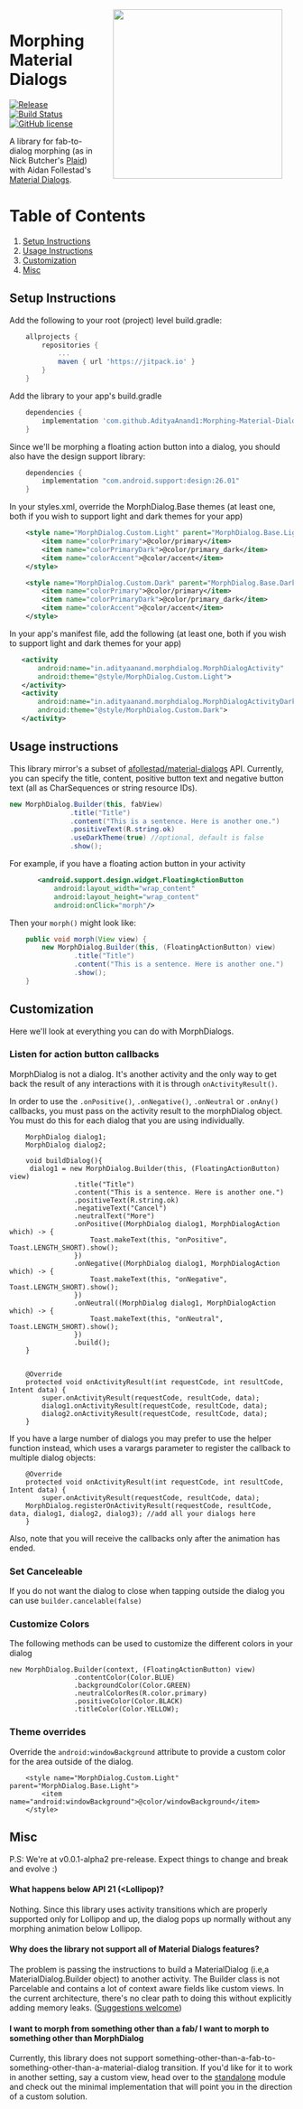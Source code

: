 <img src="screenies/1.gif" width="300" align="right" hspace="20">

# Morphing Material Dialogs
[![Release](https://jitpack.io/v/AdityaAnand1/Morphing-Material-Dialogs.svg)](https://jitpack.io/#AdityaAnand1/Morphing-Material-Dialogs)
[![Build Status](https://travis-ci.org/AdityaAnand1/Morphing-Material-Dialogs.svg)](https://travis-ci.org/AdityaAnand1/Morphing-Material-Dialogs)
[![GitHub license](https://img.shields.io/github/license/mashape/apistatus.svg)](https://github.com/AdityaAnand1/Morphing-Material-Dialog/blob/master/LICENSE.txt)



A library for fab-to-dialog morphing (as in Nick Butcher's [Plaid](https://github.com/nickbutcher/plaid)) with Aidan Follestad's [Material Dialogs](https://github.com/afollestad/material-dialogs).

# Table of Contents
1. [Setup Instructions](https://github.com/AdityaAnand1/Morphing-Material-Dialogs#setup-instructions)
2. [Usage Instructions](https://github.com/AdityaAnand1/Morphing-Material-Dialogs#usage-instructions)
3. [Customization](https://github.com/AdityaAnand1/Morphing-Material-Dialogs#customization)
4. [Misc](https://github.com/AdityaAnand1/Morphing-Material-Dialogs#misc)

## Setup Instructions

 Add the following to your root (project) level build.gradle:

```gradle
	allprojects {
		repositories {
			...
			maven { url 'https://jitpack.io' }
		}
	}
```

Add the library to your app's build.gradle

```gradle
	dependencies {
		implementation 'com.github.AdityaAnand1:Morphing-Material-Dialogs:0.0.1-alpha2'
	}
```

Since we'll be morphing a floating action button into a dialog, you should also have the design support library:

```gradle
	dependencies {
   		implementation "com.android.support:design:26.01"
	}
```

In your styles.xml, override the MorphDialog.Base themes (at least one, both if you wish to support light and dark themes for your app)

```xml
    <style name="MorphDialog.Custom.Light" parent="MorphDialog.Base.Light">
        <item name="colorPrimary">@color/primary</item>
        <item name="colorPrimaryDark">@color/primary_dark</item>
        <item name="colorAccent">@color/accent</item>
    </style>

    <style name="MorphDialog.Custom.Dark" parent="MorphDialog.Base.Dark">
        <item name="colorPrimary">@color/primary</item>
        <item name="colorPrimaryDark">@color/primary_dark</item>
        <item name="colorAccent">@color/accent</item>
    </style>
 ```
 
 In your app's manifest file, add the following (at least one, both if you wish to support light and dark themes for your app)
 
 ```xml
    <activity
        android:name="in.adityaanand.morphdialog.MorphDialogActivity"
        android:theme="@style/MorphDialog.Custom.Light">
    </activity>
    <activity
        android:name="in.adityaanand.morphdialog.MorphDialogActivityDark"
        android:theme="@style/MorphDialog.Custom.Dark">
    </activity>
 ```
 
 ## Usage instructions
 
This library mirror's a subset of [afollestad/material-dialogs](https://github.com/afollestad/material-dialogs) API. Currently, you can specify the title, content, positive button text and negative button text (all as CharSequences or string resource IDs).
  
 ```java
 new MorphDialog.Builder(this, fabView)
                .title("Title")
                .content("This is a sentence. Here is another one.") 
                .positiveText(R.string.ok)
                .useDarkTheme(true) //optional, default is false
                .show();
 ```
 
 
For example, if you have a floating action button in your activity
 
 ```xml
        <android.support.design.widget.FloatingActionButton
            android:layout_width="wrap_content"
            android:layout_height="wrap_content"
            android:onClick="morph"/>
```

Then your `morph()` might look like:

```java
    public void morph(View view) {
        new MorphDialog.Builder(this, (FloatingActionButton) view)
                .title("Title")
                .content("This is a sentence. Here is another one.")
                .show();
    }
```

## Customization

Here we'll look at everything you can do with MorphDialogs.

### Listen for action button callbacks

MorphDialog is not a dialog. It's another activity and the only way to get back the result of any interactions with it is through `onActivityResult()`.

In order to use the `.onPositive()`, `.onNegative()`, `.onNeutral` or `.onAny()` callbacks, you must pass on the activity result to the morphDialog object. You must do this for each dialog that you are using individually.

```
    MorphDialog dialog1;
    MorphDialog dialog2;
    
    void buildDialog(){
     dialog1 = new MorphDialog.Builder(this, (FloatingActionButton) view)
                .title("Title")
                .content("This is a sentence. Here is another one.")
                .positiveText(R.string.ok)
                .negativeText("Cancel")
                .neutralText("More")
                .onPositive((MorphDialog dialog1, MorphDialogAction which) -> {
                    Toast.makeText(this, "onPositive", Toast.LENGTH_SHORT).show();
                })
                .onNegative((MorphDialog dialog1, MorphDialogAction which) -> {
                    Toast.makeText(this, "onNegative", Toast.LENGTH_SHORT).show();
                })
                .onNeutral((MorphDialog dialog1, MorphDialogAction which) -> {
                    Toast.makeText(this, "onNeutral", Toast.LENGTH_SHORT).show();
                })
                .build();
	}
	
    
    @Override
    protected void onActivityResult(int requestCode, int resultCode, Intent data) {
        super.onActivityResult(requestCode, resultCode, data);
        dialog1.onActivityResult(requestCode, resultCode, data);
        dialog2.onActivityResult(requestCode, resultCode, data);
    }
```

If you have a large number of dialogs you may prefer to use the helper function instead, which uses a varargs parameter to register the callback to multiple dialog objects:

```
    @Override
    protected void onActivityResult(int requestCode, int resultCode, Intent data) {
        super.onActivityResult(requestCode, resultCode, data);
	MorphDialog.registerOnActivityResult(requestCode, resultCode, data, dialog1, dialog2, dialog3); //add all your dialogs here
    }
```

Also, note that you will receive the callbacks only after the animation has ended. 

### Set Canceleable

If you do not want the dialog to close when tapping outside the dialog you can use `builder.cancelable(false)`

### Customize Colors

The following methods can be used to customize the different colors in your dialog
```
new MorphDialog.Builder(context, (FloatingActionButton) view)
                .contentColor(Color.BLUE)
                .backgroundColor(Color.GREEN)
                .neutralColorRes(R.color.primary)
                .positiveColor(Color.BLACK)
                .titleColor(Color.YELLOW);
```

### Theme overrides

Override the `android:windowBackground` attribute to provide a custom color for the area outside of the dialog.

```
    <style name="MorphDialog.Custom.Light" parent="MorphDialog.Base.Light">
        <item name="android:windowBackground">@color/windowBackground</item>
    </style>
```


## Misc

P.S: We're at v0.0.1-alpha2 pre-release. Expect things to change and break and evolve :)

#### What happens below API 21 (<Lollipop)?

Nothing. Since this library uses activity transitions which are properly supported only for Lollipop and up, the dialog pops up normally without any morphing animation below Lollipop.

#### Why does the library not support all of Material Dialogs features?

The problem is passing the instructions to build a MaterialDialog (i.e,a  MaterialDialog.Builder object) to another activity. The Builder class is not Parcelable and contains a lot of context aware fields like custom views. In the current architecture, there's no clear path to doing this without explicitly adding memory leaks. ([Suggestions welcome](https://github.com/AdityaAnand1/Morphing-Material-Dialogs/issues/new))

#### I want to morph **from something other than a fab**/ I want to morph **to something other than MorphDialog**

Currently, this library does not support something-other-than-a-fab-to-something-other-than-a-material-dialog transition. If you'd like for it to work in another setting, say a custom view, head over to the [standalone](https://github.com/AdityaAnand1/Morphing-Material-Dialogs/tree/master/standalone) module and check out the minimal implementation that will point you in the direction of a custom solution.
